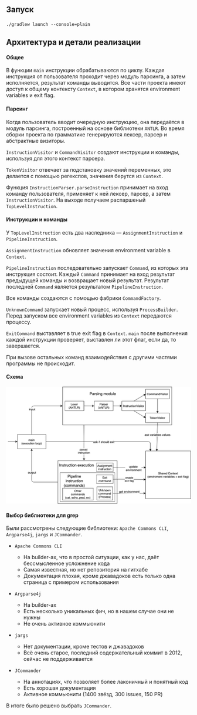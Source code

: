 ## Запуск

`./gradlew launch --console=plain`

## Архитектура и детали реализации

#### Общее

В функции `main` инструкции обрабатываются по циклу. Каждая инструкция от пользователя проходит через модуль парсинга, а затем исполняется, результат команды выводится. Все части проекта имеют доступ к общему контексту `Context`, в котором хранятся environment variables и exit flag.

#### Парсинг

Когда пользователь вводит очередную инструкцию, она передаётся в модуль парсинга, построенный на основе библиотеки `ANTLR`. Во время сборки проекта по грамматике генерируются лексер, парсер и абстрактные визиторы. 

`InstructionVisitor` и `CommandVisitor` создают инструкции и команды, используя для этого контекст парсера.

`TokenVisitor` отвечает за подстановку значений переменных, это делается с помощью регекспов, значения берутся из `Context`.

Функция `InstructionParser.parseInstruction` принимает на вход команду пользователя, применяет к ней лексер, парсер, а затем `InstructionVisitor`. На выходе получаем распаршеный `TopLevelInstruction`.

#### Инструкции и команды

У `TopLevelInstruction` есть два наследника — `AssignmentInstruction` и `PipelineInstruction`. 

`AssignmentInstruction` обновляет значения environment variable в `Context`.

`PipelineInstruction` последовательно запускает `Command`, из которых эта инструкция состоит. Каждый `Command` принимает на вход результат предыдущей команды и возвращает новый результат. Результат последней `Command` является результатом `PipelineInstruction`.

Все команды создаются с помощью фабрики `CommandFactory`.

`UnknownCommand` запускает новый процесс, используя `ProcessBuilder`. Перед запуском все environment variables из `Context` передаются процессу.

`ExitCommand` выставляет в true exit flag в `Context`. `main` после выполнения каждой инструкции проверяет, выставлен ли этот флаг, если да, то завершается.

При вызове остальных команд взаимодействия с другими частями программы не происходит. 

#### Схема

![](architecture.png)

#### Выбор библиотеки для grep

Были рассмотрены следующие библиотеки: `Apache Commons CLI`, `Argparse4j`, `jargs` и `JCommander`.

* `Apache Commons CLI`
    * На builder-ах, что в простой ситуации, как у нас, даёт бессмысленное усложнение кода
    * Самая известная, но нет репозитория на гитхабе
    * Документация плохая, кроме джавадоков есть только одна страница с примером использования

* `Argparse4j`
    * На builder-ах
    * Есть несколько уникальных фич, но в нашем случае они не нужны
    * Не очень активное коммьюнити

* `jargs`
    * Нет документации, кроме тестов и джавадоков
    * Всё очень старое, последний содержательный коммит в 2012, сейчас не поддерживается

* `JCommander`
    * На аннотациях, что позволяет более лаконичный и понятный код
    * Есть хорошая документация
    * Активное коммьюнити (1400 звёзд, 300 issues, 150 PR)
    
В итоге было решено выбрать `JCommander`.